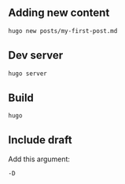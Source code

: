 ## Adding new content

```bash
hugo new posts/my-first-post.md
```

## Dev server

```bash
hugo server
```

## Build

```bash
hugo
```

## Include draft

Add this argument:

```
-D
```
